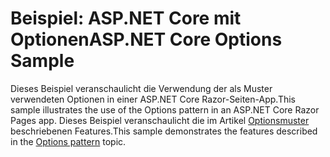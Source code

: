 # <a name="aspnet-core-options-sample"></a><span data-ttu-id="40f4a-101">Beispiel: ASP.NET Core mit Optionen</span><span class="sxs-lookup"><span data-stu-id="40f4a-101">ASP.NET Core Options Sample</span></span>

<span data-ttu-id="40f4a-102">Dieses Beispiel veranschaulicht die Verwendung der als Muster verwendeten Optionen in einer ASP.NET Core Razor-Seiten-App.</span><span class="sxs-lookup"><span data-stu-id="40f4a-102">This sample illustrates the use of the Options pattern in an ASP.NET Core Razor Pages app.</span></span> <span data-ttu-id="40f4a-103">Dieses Beispiel veranschaulicht die im Artikel [Optionsmuster](https://docs.microsoft.com/aspnet/core/fundamentals/configuration/options) beschriebenen Features.</span><span class="sxs-lookup"><span data-stu-id="40f4a-103">This sample demonstrates the features described in the [Options pattern](https://docs.microsoft.com/aspnet/core/fundamentals/configuration/options) topic.</span></span>
